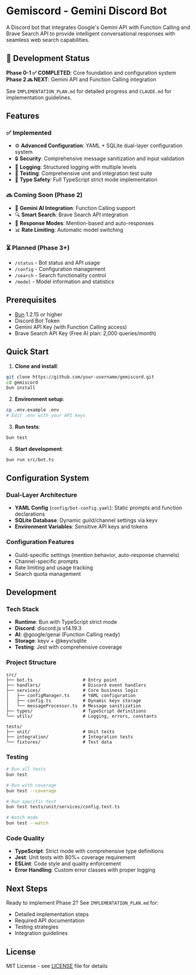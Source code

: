# Gemiscord - Gemini Discord Bot

A Discord bot that integrates Google's Gemini API with Function Calling and Brave Search API to provide intelligent conversational responses with seamless web search capabilities.

## 🚧 Development Status

**Phase 0-1 ✅ COMPLETED**: Core foundation and configuration system
**Phase 2 🔜 NEXT**: Gemini API and Function Calling integration

See `IMPLEMENTATION_PLAN.md` for detailed progress and `CLAUDE.md` for implementation guidelines.

## Features

### ✅ Implemented

- ⚙️ **Advanced Configuration**: YAML + SQLite dual-layer configuration system
- 🔒 **Security**: Comprehensive message sanitization and input validation
- 📝 **Logging**: Structured logging with multiple levels
- 🧪 **Testing**: Comprehensive unit and integration test suite
- 🎯 **Type Safety**: Full TypeScript strict mode implementation

### 🔜 Coming Soon (Phase 2)

- 🤖 **Gemini AI Integration**: Function Calling support
- 🔍 **Smart Search**: Brave Search API integration
- 💬 **Response Modes**: Mention-based and auto-responses
- 📊 **Rate Limiting**: Automatic model switching

### ⏳ Planned (Phase 3+)

- `/status` - Bot status and API usage
- `/config` - Configuration management
- `/search` - Search functionality control
- `/model` - Model information and statistics

## Prerequisites

- [Bun](https://bun.sh/) 1.2.15 or higher
- Discord Bot Token
- Gemini API Key (with Function Calling access)
- Brave Search API Key (Free AI plan: 2,000 queries/month)

## Quick Start

1. **Clone and install**:

```bash
git clone https://github.com/your-username/gemiscord.git
cd gemiscord
bun install
```

2. **Environment setup**:

```bash
cp .env.example .env
# Edit .env with your API keys
```

3. **Run tests**:

```bash
bun test
```

4. **Start development**:

```bash
bun run src/bot.ts
```

## Configuration System

### Dual-Layer Architecture

- **YAML Config** (`config/bot-config.yaml`): Static prompts and function declarations
- **SQLite Database**: Dynamic guild/channel settings via keyv
- **Environment Variables**: Sensitive API keys and tokens

### Configuration Features

- Guild-specific settings (mention behavior, auto-response channels)
- Channel-specific prompts
- Rate limiting and usage tracking
- Search quota management

## Development

### Tech Stack

- **Runtime**: Bun with TypeScript strict mode
- **Discord**: discord.js v14.19.3
- **AI**: @google/genai (Function Calling ready)
- **Storage**: keyv + @keyv/sqlite
- **Testing**: Jest with comprehensive coverage

### Project Structure

```text
src/
├── bot.ts                   # Entry point
├── handlers/                # Discord event handlers
├── services/                # Core business logic
│   ├── configManager.ts     # YAML configuration
│   ├── config.ts            # Dynamic keyv storage
│   └── messageProcessor.ts  # Message sanitization
├── types/                   # TypeScript definitions
└── utils/                   # Logging, errors, constants

tests/
├── unit/                    # Unit tests
├── integration/             # Integration tests
└── fixtures/                # Test data
```

### Testing

```bash
# Run all tests
bun test

# Run with coverage
bun test --coverage

# Run specific test
bun test tests/unit/services/config.test.ts

# Watch mode
bun test --watch
```

### Code Quality

- **TypeScript**: Strict mode with comprehensive type definitions
- **Jest**: Unit tests with 80%+ coverage requirement
- **ESLint**: Code style and quality enforcement
- **Error Handling**: Custom error classes with proper logging

## Next Steps

Ready to implement Phase 2? See `IMPLEMENTATION_PLAN.md` for:

- Detailed implementation steps
- Required API documentation
- Testing strategies
- Integration guidelines

## License

MIT License - see [LICENSE](LICENSE) file for details
